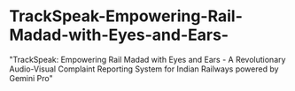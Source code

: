 # TrackSpeak-Empowering-Rail-Madad-with-Eyes-and-Ears-
"TrackSpeak: Empowering Rail Madad with Eyes and Ears - A Revolutionary Audio-Visual Complaint Reporting System for Indian Railways powered by Gemini Pro"
